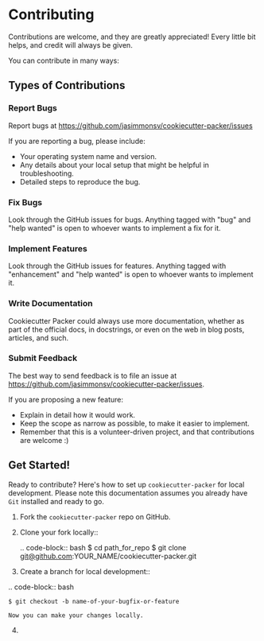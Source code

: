 # Contributing

Contributions are welcome, and they are greatly appreciated! Every
little bit helps, and credit will always be given.

You can contribute in many ways:

## Types of Contributions

### Report Bugs

Report bugs at https://github.com/jasimmonsv/cookiecutter-packer/issues

If you are reporting a bug, please include:

* Your operating system name and version.
* Any details about your local setup that might be helpful in troubleshooting.
* Detailed steps to reproduce the bug.

### Fix Bugs

Look through the GitHub issues for bugs. Anything tagged with "bug"
and "help wanted" is open to whoever wants to implement a fix for it.

### Implement Features

Look through the GitHub issues for features. Anything tagged with "enhancement"
and "help wanted" is open to whoever wants to implement it.

### Write Documentation

Cookiecutter Packer could always use more documentation, whether as part of the
official docs, in docstrings, or even on the web in blog posts, articles, and such.

### Submit Feedback

The best way to send feedback is to file an issue at https://github.com/jasimmonsv/cookiecutter-packer/issues.

If you are proposing a new feature:

* Explain in detail how it would work.
* Keep the scope as narrow as possible, to make it easier to implement.
* Remember that this is a volunteer-driven project, and that contributions
  are welcome :)

## Get Started!

Ready to contribute? Here's how to set up `cookiecutter-packer` for local development. Please note this documentation assumes
you already have `Git` installed and ready to go.

1. Fork the `cookiecutter-packer` repo on GitHub.
2. Clone your fork locally::

    .. code-block:: bash
    $ cd path_for_repo
    $ git clone git@github.com:YOUR_NAME/cookiecutter-packer.git

3. Create a branch for local development::

  .. code-block:: bash

    $ git checkout -b name-of-your-bugfix-or-feature

    Now you can make your changes locally.
4.

